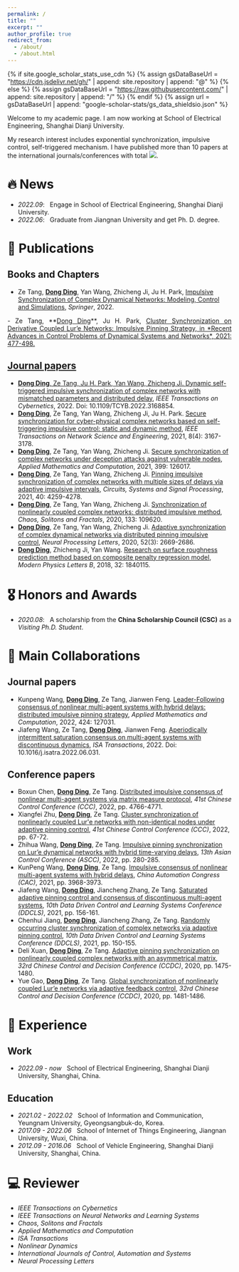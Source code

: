 ```yaml
---
permalink: /
title: ""
excerpt: ""
author_profile: true
redirect_from: 
  - /about/
  - /about.html
---
```


{% if site.google_scholar_stats_use_cdn %}
{% assign gsDataBaseUrl = "https://cdn.jsdelivr.net/gh/" | append: site.repository | append: "@" %}
{% else %}
{% assign gsDataBaseUrl = "https://raw.githubusercontent.com/" | append: site.repository | append: "/" %}
{% endif %}
{% assign url = gsDataBaseUrl | append: "google-scholar-stats/gs_data_shieldsio.json" %}

<span class='anchor' id='about-me'></span>

Welcome to my academic page. I am now working at School of Electrical Engineering, Shanghai Dianji University.

My research interest includes exponential synchronization, impulsive control, self-triggered mechanism. I have published more than 10 papers at the international journals/conferences with total <a href='https://scholar.google.com/citations?user=DysRrzMAAAAJ'><img src="https://img.shields.io/endpoint?url={{ url | url_encode }}&logo=Google%20Scholar&labelColor=f6f6f6&color=9cf&style=flat&label=citations"></a>.


# 🔥 News
- *2022.09*: &nbsp; Engage in School of Electrical Engineering, Shanghai Dianji University.
- *2022.06*: &nbsp; Graduate from Jiangnan University and get Ph. D. degree. 

# 📝 Publications 

<!-- <div class='paper-box'><div class='paper-box-image'><div><div class="badge">CVPR 2016</div><img src='images/500x300.png' alt="sym" width="100%"></div></div> -->
<!-- <div class='paper-box-text' markdown="1"> -->
           
## **Books and Chapters** 
- Ze Tang, **<u>Dong Ding</u>**, Yan Wang, Zhicheng Ji, Ju H. Park, [Impulsive Synchronization of Complex Dynamical Networks: Modeling, Control and Simulations](https://link.springer.com/book/10.1007/978-981-16-5383-4), *Springer*, 2022. 
 
<p style="text-align:justify; text-justify:inter-ideograph;">
- Ze Tang, **<u>Dong Ding</u>**, Ju H. Park, <a href="https://link.springer.com/chapter/10.1007/978-3-030-49123-9_20">Cluster Synchronization on Derivative Coupled Lur’e Networks: Impulsive Pinning Strategy</ a>, in *Recent Advances in Control Problems of Dynamical Systems and Networks*, 2021: 477-498. 
 </p>



## **Journal papers**
- **<u>Dong Ding</u>**, Ze Tang, Ju H. Park, Yan Wang, Zhicheng Ji. [Dynamic self-triggered impulsive synchronization of complex networks with mismatched parameters and distributed delay](https://ieeexplore.ieee.org/abstract/document/9774960/), *IEEE Transactions on Cybernetics*, 2022. Doi: 10.1109/TCYB.2022.3168854.  <strong><span class='show_paper_citations' data='DysRrzMAAAAJ:5nxA0vEk-isC'></span></strong>
- **<u>Dong Ding</u>**, Ze Tang, Yan Wang, Zhicheng Ji, Ju H. Park. [Secure synchronization for cyber-physical complex networks based on self-triggering impulsive control: static and dynamic method](https://ieeexplore.ieee.org/abstract/document/9521828), *IEEE Transactions on Network Science and Engineering*, 2021, 8(4): 3167-3178. <strong><span class='show_paper_citations' data='DysRrzMAAAAJ:W7OEmFMy1HYC'></span></strong>
- **<u>Dong Ding</u>**, Ze Tang, Yan Wang, Zhicheng Ji. [Secure synchronization of complex networks under deception attacks against vulnerable nodes](https://www.sciencedirect.com/science/article/abs/pii/S0096300321000655), *Applied Mathematics and Computation*, 2021, 399: 126017. <strong><span class='show_paper_citations' data='DysRrzMAAAAJ:UeHWp8X0CEIC'></span></strong>
- **<u>Dong Ding</u>**, Ze Tang, Yan Wang, Zhicheng Ji. [Pinning impulsive synchronization of complex networks with multiple sizes of delays via adaptive impulsive intervals](https://link.springer.com/article/10.1007/s00034-021-01682-0), *Circuits, Systems and Signal Processing*, 2021, 40: 4259-4278. <strong><span class='show_paper_citations' data='DysRrzMAAAAJ:IjCSPb-OGe4C'></strong></span>
- **<u>Dong Ding</u>**, Ze Tang, Yan Wang, Zhicheng Ji. [Synchronization of nonlinearly coupled complex networks: distributed impulsive method](https://www.sciencedirect.com/science/article/abs/pii/S0960077920300199), *Chaos, Solitons and Fractals*, 2020, 133: 109620. <strong><span class='show_paper_citations' data='DysRrzMAAAAJ:u5HHmVD_uO8C'></strong></span>
- **<u>Dong Ding</u>**, Ze Tang, Yan Wang, Zhicheng Ji. [Adaptive synchronization of complex dynamical networks via distributed pinning impulsive control](https://link.springer.com/article/10.1007/s11063-020-10373-x), *Neural Processing Letters*, 2020, 52(3): 2669-2686. <strong><span class='show_paper_citations' data='DysRrzMAAAAJ:9yKSN-GCB0IC'></span></strong>
- **<u>Dong Ding</u>**, Zhicheng Ji, Yan Wang. [Research on surface roughness prediction method based on composite penalty regression model](https://www.worldscientific.com/doi/abs/10.1142/S0217984918401152), *Modern Physics Letters B*, 2018, 32: 1840115. <strong><span class='show_paper_citations' data='DysRrzMAAAAJ:d1gkVwhDpl0C'></span></strong>

# 🎖 Honors and Awards
- *2020.08*: &nbsp; A scholarship from the **China Scholarship Council (CSC)** as a *Visiting Ph.D. Student*.

# 💬 Main Collaborations
## **Journal papers**
- Kunpeng Wang, **<u>Dong Ding</u>**, Ze Tang, Jianwen Feng. [Leader-Following consensus of nonlinear multi-agent systems with hybrid delays: distributed impulsive pinning strategy](https://www.sciencedirect.com/science/article/abs/pii/S0096300322001175), *Applied Mathematics and Computation*, 2022, 424: 127031. <strong><span class='show_paper_citations' data='DysRrzMAAAAJ:hqOjcs7Dif8C'></span></strong>
- Jiafeng Wang, Ze Tang, **<u>Dong Ding</u>**, Jianwen Feng. [Aperiodically intermittent saturation consensus on multi-agent systems with discontinuous dynamics](https://www.sciencedirect.com/science/article/abs/pii/S0019057822003408), *ISA Transactions*, 2022. Doi: 10.1016/j.isatra.2022.06.031. <strong><span class='show_paper_citations' data='DysRrzMAAAAJ:MXK_kJrjxJIC'></span></strong>

## **Conference papers**
- Boxun Chen, **<u>Dong Ding</u>**, Ze Tang. [Distributed impulsive consensus of nonlinear multi-agent systems via matrix measure protocol](https://ieeexplore.ieee.org/abstract/document/9902281), *41st Chinese Control Conference (CCC)*, 2022, pp. 4766-4771.
- Xiangfei Zhu, **<u>Dong Ding</u>**, Ze Tang. [Cluster synchronization of nonlinearly coupled Lur'e networks with non-identical nodes under adaptive pinning control](https://ieeexplore.ieee.org/abstract/document/9901864/), *41st Chinese Control Conference (CCC)*, 2022, pp. 67-72.
- Zhihua Wang, **<u>Dong Ding</u>**, Ze Tang. [Impulsive pinning synchronization on Lur’e dynamical networks with hybrid time-varying delays](https://ieeexplore.ieee.org/abstract/document/9828339/), *13th Asian Control Conference (ASCC)*, 2022, pp. 280-285.
- KunPeng Wang, **<u>Dong Ding</u>**, Ze Tang. [Impulsive consensus of nonlinear multi-agent systems with hybrid delays](https://ieeexplore.ieee.org/abstract/document/9728607/), *China Automation Congress (CAC)*, 2021, pp. 3968-3973.
- Jiafeng Wang, **<u>Dong Ding</u>**, Jiancheng Zhang, Ze Tang. [Saturated adaptive pinning control and consensus of discontinuous multi-agent systems](https://ieeexplore.ieee.org/abstract/document/9455563/), *10th Data Driven Control and Learning Systems Conference (DDCLS)*, 2021, pp. 156-161.
- Chenhui Jiang, **<u>Dong Ding</u>**, Jiancheng Zhang, Ze Tang. [Randomly occurring cluster synchronization of complex networks via adaptive pinning control](https://ieeexplore.ieee.org/abstract/document/9455459/), *10th Data Driven Control and Learning Systems Conference (DDCLS)*, 2021, pp. 150-155.
- Deli Xuan, **<u>Dong Ding</u>**, Ze Tang. [Adaptive pinning synchronization on nonlinearly coupled complex networks with an asymmetrical matrix](https://ieeexplore.ieee.org/abstract/document/9164731/), *32rd Chinese Control and Decision Conference (CCDC)*, 2020, pp. 1475-1480.
- Yue Gao, **<u>Dong Ding</u>**, Ze Tang. [Global synchronization of nonlinearly coupled Lur’e networks via adaptive feedback control](https://ieeexplore.ieee.org/abstract/document/9164879/), *32rd Chinese Control and Decision Conference (CCDC)*, 2020, pp. 1481-1486.


# 📖 Experience
## **Work**
- *2022.09 - now* &nbsp; School of Electrical Engineering, Shanghai Dianji University, Shanghai, China.

## **Education**
- *2021.02 - 2022.02* &nbsp; School of Information and Communication, Yeungnam University, Gyeongsangbuk-do, Korea.
- *2017.09 - 2022.06* &nbsp; School of Internet of Things Engineering, Jiangnan University, Wuxi, China. 
- *2012.09 - 2016.06* &nbsp; School of Vehicle Engineering, Shanghai Dianji University, Shanghai, China. 

# 💻 Reviewer
- *IEEE Transactions on Cybernetics*
- *IEEE Transactions on Neural Networks and Learning Systems*
- *Chaos, Solitons and Fractals*
- *Applied Mathematics and Computation*
- *ISA Transactions*
- *Nonlinear Dynamics*
- *International Journals of Control, Automation and Systems*
- *Neural Processing Letters*
